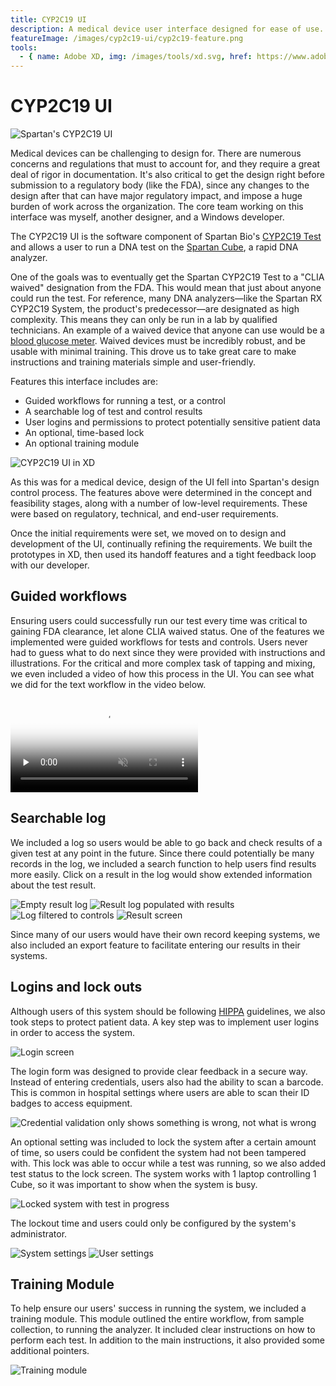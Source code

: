 ```yaml
---
title: CYP2C19 UI
description: A medical device user interface designed for ease of use.
featureImage: /images/cyp2c19-ui/cyp2c19-feature.png
tools:
  - { name: Adobe XD, img: /images/tools/xd.svg, href: https://www.adobe.com/ca/products/xd.html }
---
```


# CYP2C19 UI

![Spartan's CYP2C19 UI](/images/cyp2c19-ui/cyp2c19-feature.png "Spartan's CYP2C19 UI")

Medical devices can be challenging to design for. There are numerous concerns and regulations that
must to account for, and they require a great deal of rigor in documentation. It's also critical to
get the design right before submission to a regulatory body (like the FDA), since any changes to the
design after that can have major regulatory impact, and impose a huge burden of work across the
organization. The core team working on this interface was myself, another designer, and a Windows
developer.

The CYP2C19 UI is the software component of Spartan Bio's
[CYP2C19 Test](https://spartanbio.com/our-tests/spartan-cyp2c19-test/) and allows a user to run a
DNA test on the [Spartan Cube](https://spartanbio.com/the-spartan-cube/), a rapid DNA analyzer.

One of the goals was to eventually get the Spartan CYP2C19 Test to a "CLIA waived" designation from
the FDA. This would mean that just about anyone could run the test. For reference, many DNA
analyzers&mdash;like the Spartan RX CYP2C19 System, the product's predecessor&mdash;are designated
as high complexity. This means they can only be run in a lab by qualified technicians. An example of
a waived device that anyone can use would be a
[blood glucose meter](https://www.accu-chek.ca/en/microsites/free-diabetes-meter). Waived devices
must be incredibly robust, and be usable with minimal training. This drove us to take great care to
make instructions and training materials simple and user-friendly.

Features this interface includes are:

- Guided workflows for running a test, or a control
- A searchable log of test and control results
- User logins and permissions to protect potentially sensitive patient data
- An optional, time-based lock
- An optional training module

<lazy-component>

![CYP2C19 UI in XD](/images/cyp2c19-ui/cyp2c19-xd.png 'CYP2C19 UI in XD')

</lazy-component>

As this was for a medical device, design of the UI fell into Spartan's design control process. The
features above were determined in the concept and feasibility stages, along with a number of
low-level requirements. These were based on regulatory, technical, and end-user requirements.

Once the initial requirements were set, we moved on to design and development of the UI, continually
refining the requirements. We built the prototypes in XD, then used its handoff features and a tight
feedback loop with our developer.

## Guided workflows

Ensuring users could successfully run our test every time was critical to gaining FDA clearance, let
alone CLIA waived status. One of the features we implemented were guided workflows for tests and
controls. Users never had to guess what to do next since they were provided with instructions and
illustrations. For the critical and more complex task of tapping and mixing, we even included a
video of how this process in the UI. You can see what we did for the text workflow in the video
below.

<lazy-component>

<video src="/images/cyp2c19-ui/cyp2c19-workflow.webm" controls preload="none" muted poster="/images/cyp2c19-ui/cyp2c19-feature.png"></video>

</lazy-component>

## Searchable log

We included a log so users would be able to go back and check results of a given test at any point
in the future. Since there could potentially be many records in the log, we included a search
function to help users find results more easily. Click on a result in the log would show extended
information about the test result.

<lazy-component>

![Empty result log](/images/cyp2c19-ui/log-empty.png 'Empty result log')
![Result log populated with results](/images/cyp2c19-ui/log.png 'Result log populated with results')
![Log filtered to controls](/images/cyp2c19-ui/log-search.png 'Log filtered to controls')
![Result screen](/images/cyp2c19-ui/result.png 'Result screen')

</lazy-component>

Since many of our users would have their own record keeping systems, we also included an export
feature to facilitate entering our results in their systems.

## Logins and lock outs

Although users of this system should be following [HIPPA](https://www.hhs.gov/hipaa/index.html)
guidelines, we also took steps to protect patient data. A key step was to implement user logins in
order to access the system.

<lazy-component>

![Login screen](/images/cyp2c19-ui/login.png 'Login screen')

</lazy-component>

The login form was designed to provide clear feedback in a secure way. Instead of entering
credentials, users also had the ability to scan a barcode. This is common in hospital settings where
users are able to scan their ID badges to access equipment.

<lazy-component>

![Credential validation only shows something is wrong, not what is wrong](/images/cyp2c19-ui/login.png 'Invalid credentials')

</lazy-component>

An optional setting was included to lock the system after a certain amount of time, so users could
be confident the system had not been tampered with. This lock was able to occur while a test was
running, so we also added test status to the lock screen. The system works with 1 laptop controlling
1 Cube, so it was important to show when the system is busy.

<lazy-component>

![Locked system with test in progress](/images/cyp2c19-ui/lock-screen.png 'Locked system with test in progress')

</lazy-component>

The lockout time and users could only be configured by the system's administrator.

<lazy-component>

![System settings](/images/cyp2c19-ui/settings.png 'System settings')
![User settings](/images/cyp2c19-ui/settings-users.png 'User settings')

</lazy-component>

## Training Module

To help ensure our users' success in running the system, we included a training module. This module
outlined the entire workflow, from sample collection, to running the analyzer. It included clear
instructions on how to perform each test. In addition to the main instructions, it also provided
some additional pointers.

<lazy-component>

![Training module](/images/cyp2c19-ui/training.png 'Training module')

</lazy-component>
